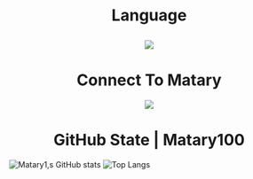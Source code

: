 
<h1 align="center">
    Language 
  <p align="center">
  <a href="https://github.com/pyr33x">
    <img src="https://skillicons.dev/icons?i=js,ts,react,next,vue,nuxt,html,css,sass,go,tailwind,markdown,prisma" />
  </a>
</p>
</h1>
<h1 align="center">
Connect To Matary
</h1>


<p align="center">
  <a href="https://github.com/Matary1">
    <img src="https://skillicons.dev/icons?i=figma,discord,linkedin,instagram,twitter,mongodb,vscode,gitlab,github" />
  </a>
</p>
    






<h1 align="center">
    GitHub State | Matary100
</h1>


![Matary1,s GitHub stats](https://github-readme-stats.vercel.app/api?username=Matary1&theme=-yellow&show_icons=true)
![Top Langs](https://github-readme-stats.vercel.app/api/top-langs/?username=Matary1&theme=galexy-yellow&layout=compact)


<div align="center">
 




    
    
